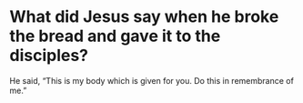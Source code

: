 # What did Jesus say when he broke the bread and gave it to the disciples?

He said, “This is my body which is given for you. Do this in remembrance of me.”

